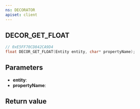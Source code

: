 ```yaml
---
ns: DECORATOR
apiset: client
---
```

## DECOR_GET_FLOAT

```c
// 0xE5FF70CD842CA9D4
float DECOR_GET_FLOAT(Entity entity, char* propertyName);
```


## Parameters
* **entity**:
* **propertyName**:

## Return value